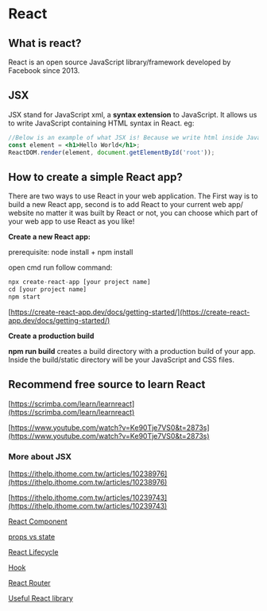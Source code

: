 # React

## What is react?

React is an open source JavaScript library/framework developed by Facebook since 2013.

## JSX

JSX stand for JavaScript xml, a **syntax extension** to JavaScript. It allows us to write JavaScript  containing HTML syntax in React. eg:

```jsx
//Below is an example of what JSX is! Because we write html inside JavaScript
const element = <h1>Hello World</h1>;
ReactDOM.render(element, document.getElementById('root'));
```

## How to create a simple React app?

There are two ways to use React in your web application. The First way is to build a new React app, second is to add React to your current web app/ website no matter it was built by React or not, you can choose which part of your web app to use React as you like!

**Create a new React app:**

prerequisite: node install + npm install

open cmd  run follow command:

```jsx
npx create-react-app [your project name]
cd [your project name]
npm start
```

[https://create-react-app.dev/docs/getting-started/](https://create-react-app.dev/docs/getting-started/)

**Create a production build**

**npm run build** creates a build directory with a production build of your app. Inside the build/static directory will be your JavaScript and CSS files.

## Recommend free source to learn React

[https://scrimba.com/learn/learnreact](https://scrimba.com/learn/learnreact)

[https://www.youtube.com/watch?v=Ke90Tje7VS0&t=2873s](https://www.youtube.com/watch?v=Ke90Tje7VS0&t=2873s)

### More about JSX

[https://ithelp.ithome.com.tw/articles/10238976](https://ithelp.ithome.com.tw/articles/10238976)

[https://ithelp.ithome.com.tw/articles/10239743](https://ithelp.ithome.com.tw/articles/10239743)

[React Component](React%20a16dbc44362649e3be69cc5b1d0e5f70/React%20Component%200701b8849cc64335b7a3bc4c0884819f.md)

[props vs state](React%20a16dbc44362649e3be69cc5b1d0e5f70/props%20vs%20state%205dc4b917e64b4bb781386a86bae31bc8.md)

[React Lifecycle](React%20a16dbc44362649e3be69cc5b1d0e5f70/React%20Lifecycle%202357e46536874ea6bc36b33b8bf30612.md)

[Hook](React%20a16dbc44362649e3be69cc5b1d0e5f70/Hook%2087ce3b22f97c4269b764905aabd3354c.md)

[React Router](React%20a16dbc44362649e3be69cc5b1d0e5f70/React%20Router%20051973fc5c1f4298a17d836ae3d431db.md)

[Useful React library](React%20a16dbc44362649e3be69cc5b1d0e5f70/Useful%20React%20library%2053535906fd34451e918a9415ead42f58.md)